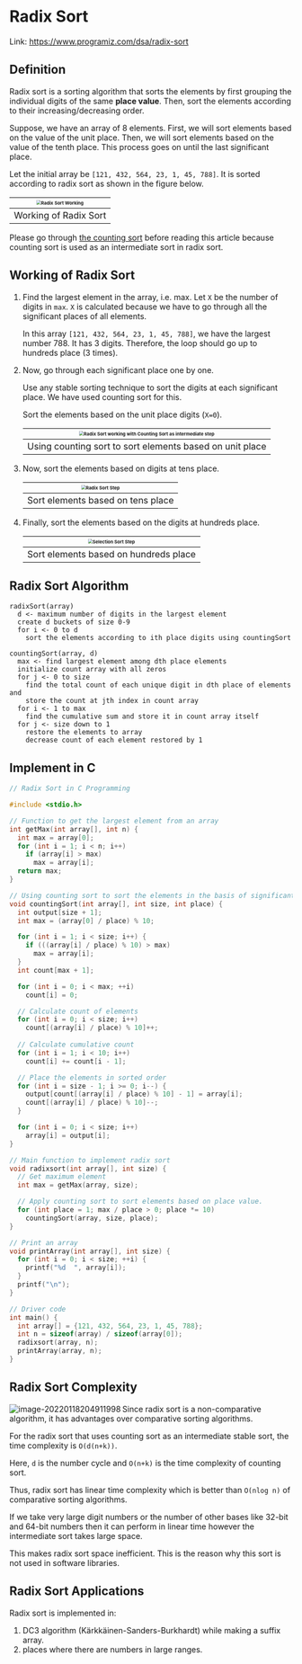 # Radix Sort



Link: https://www.programiz.com/dsa/radix-sort





## Definition

Radix sort is a sorting algorithm that sorts the elements by first grouping the individual digits of the same **place value**. Then, sort the elements according to their increasing/decreasing order.

Suppose, we have an array of 8 elements. First, we will sort elements based on the value of the unit place. Then, we will sort elements based on the value of the tenth place. This process goes on until the last significant place.

Let the initial array be `[121, 432, 564, 23, 1, 45, 788]`. It is sorted according to radix sort as shown in the figure below.

| <img src="6.Radix Sort.assets/Radix-sort-0_0.png" alt="Radix Sort Working" style="zoom:50%;" /> |
| :----------------------------------------------------------: |
|                    Working of Radix Sort                     |

Please go through [the counting sort](https://www.programiz.com/dsa/counting-sort) before reading this article because counting sort is used as an intermediate sort in radix sort.





## Working of Radix Sort

1.  Find the largest element in the array, i.e. max. Let `X` be the number of digits in `max`. `X` is calculated because we have to go through all the significant places of all elements.

    In this array `[121, 432, 564, 23, 1, 45, 788]`, we have the largest number 788. It has 3 digits. Therefore, the loop should go up to hundreds place (3 times).

    

2.  Now, go through each significant place one by one.

    Use any stable sorting technique to sort the digits at each significant place. We have used counting sort for this.

    Sort the elements based on the unit place digits (`X=0`).

    | <img src="6.Radix Sort.assets/Radix-sort-one.png" alt="Radix Sort working with Counting Sort as intermediate step" style="zoom:50%;" /> |
    | :----------------------------------------------------------: |
    |   Using counting sort to sort elements based on unit place   |

    

3.  Now, sort the elements based on digits at tens place.

    | <img src="6.Radix Sort.assets/Radix-sort-ten.png" alt="Radix Sort Step" style="zoom:50%;" /> |
    | :----------------------------------------------------------: |
    |              Sort elements based on tens place               |

    

4.  Finally, sort the elements based on the digits at hundreds place.

    | <img src="6.Radix Sort.assets/Radix-sort-hundred.png" alt="Selection Sort Step" style="zoom:50%;" /> |
    | :----------------------------------------------------------: |
    |            Sort elements based on hundreds place             |





## Radix Sort Algorithm

```
radixSort(array)
  d <- maximum number of digits in the largest element
  create d buckets of size 0-9
  for i <- 0 to d
    sort the elements according to ith place digits using countingSort

countingSort(array, d)
  max <- find largest element among dth place elements
  initialize count array with all zeros
  for j <- 0 to size
    find the total count of each unique digit in dth place of elements and
    store the count at jth index in count array
  for i <- 1 to max
    find the cumulative sum and store it in count array itself
  for j <- size down to 1
    restore the elements to array
    decrease count of each element restored by 1
```





## Implement in C
```c
// Radix Sort in C Programming

#include <stdio.h>

// Function to get the largest element from an array
int getMax(int array[], int n) {
  int max = array[0];
  for (int i = 1; i < n; i++)
    if (array[i] > max)
      max = array[i];
  return max;
}

// Using counting sort to sort the elements in the basis of significant places
void countingSort(int array[], int size, int place) {
  int output[size + 1];
  int max = (array[0] / place) % 10;

  for (int i = 1; i < size; i++) {
    if (((array[i] / place) % 10) > max)
      max = array[i];
  }
  int count[max + 1];

  for (int i = 0; i < max; ++i)
    count[i] = 0;

  // Calculate count of elements
  for (int i = 0; i < size; i++)
    count[(array[i] / place) % 10]++;
    
  // Calculate cumulative count
  for (int i = 1; i < 10; i++)
    count[i] += count[i - 1];

  // Place the elements in sorted order
  for (int i = size - 1; i >= 0; i--) {
    output[count[(array[i] / place) % 10] - 1] = array[i];
    count[(array[i] / place) % 10]--;
  }

  for (int i = 0; i < size; i++)
    array[i] = output[i];
}

// Main function to implement radix sort
void radixsort(int array[], int size) {
  // Get maximum element
  int max = getMax(array, size);

  // Apply counting sort to sort elements based on place value.
  for (int place = 1; max / place > 0; place *= 10)
    countingSort(array, size, place);
}

// Print an array
void printArray(int array[], int size) {
  for (int i = 0; i < size; ++i) {
    printf("%d  ", array[i]);
  }
  printf("\n");
}

// Driver code
int main() {
  int array[] = {121, 432, 564, 23, 1, 45, 788};
  int n = sizeof(array) / sizeof(array[0]);
  radixsort(array, n);
  printArray(array, n);
}
```





## Radix Sort Complexity

<img src="6.Radix Sort.assets/image-20220118204911998.png" alt="image-20220118204911998" align="left" />

Since radix sort is a non-comparative algorithm, it has advantages over comparative sorting algorithms.

For the radix sort that uses counting sort as an intermediate stable sort, the time complexity is `O(d(n+k))`.

Here, `d` is the number cycle and `O(n+k)` is the time complexity of counting sort.

Thus, radix sort has linear time complexity which is better than `O(nlog n)` of comparative sorting algorithms.

If we take very large digit numbers or the number of other bases like 32-bit and 64-bit numbers then it can perform in linear time however the intermediate sort takes large space.

This makes radix sort space inefficient. This is the reason why this sort is not used in software libraries.





## Radix Sort Applications

Radix sort is implemented in:

1.  DC3 algorithm (Kärkkäinen-Sanders-Burkhardt) while making a suffix array.
2.  places where there are numbers in large ranges.